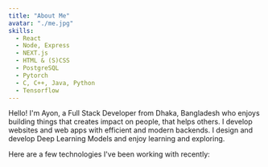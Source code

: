 ```yaml
---
title: "About Me"
avatar: "./me.jpg"
skills:
  - React
  - Node, Express
  - NEXT.js
  - HTML & (S)CSS
  - PostgreSQL
  - Pytorch
  - C, C++, Java, Python
  - Tensorflow
---
```


Hello! I'm Ayon, a Full Stack Developer from Dhaka, Bangladesh who enjoys building things that creates impact on people, that helps others. I develop websites and web apps with efficient and modern backends. I design and develop Deep Learning Models and enjoy learning and exploring.

<!-- Shortly after graduating from [MIST](https://https://mist.ac.bd/), I joined the where I work on a wide variety of interesting and meaningful projects on a daily basis. -->

Here are a few technologies I've been working with recently:
